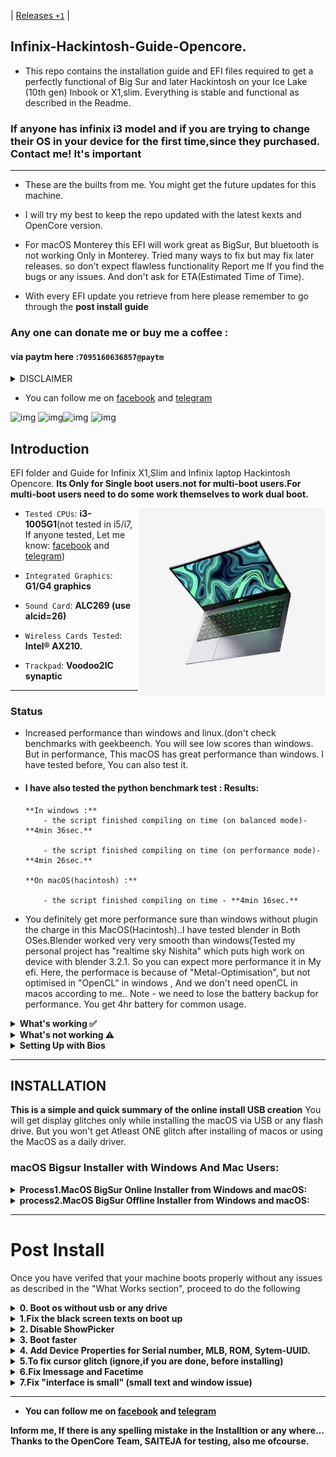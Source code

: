 | [Releases `+1`](https://github.com/devboloji/Infinix-Hackintosh-Guide-Opencore/releases) |


## Infinix-Hackintosh-Guide-Opencore.
- This repo contains the installation guide and EFI files required to get a perfectly functional of Big Sur and later Hackintosh on your Ice Lake (10th gen) Inbook or X1,slim. Everything is stable and functional as described in the Readme.

### If anyone has infinix i3 model and if you are trying to change their OS in your device for the first time,since they purchased. Contact me! It's important 

<hr>

- These are the builts from me.  You might get the future updates for this machine.

 - I will try my best to keep the repo updated with the latest kexts and OpenCore version.
 - For macOS Monterey this EFI will work great as BigSur, But bluetooth is not working Only in Monterey. Tried many ways to fix but may fix later releases. so don't expect flawless functionality
Report me If you find the bugs or any issues. And don't ask for ETA(Estimated Time of Time).
- With every EFI update you retrieve from here please remember to go through the **post install guide**

### Any one can donate me or buy me a coffee :
#### via paytm here :`7095160636857@paytm`
 <details><summary>DISCLAIMER</summary>
 
|                          Disclaimer                               |
|-------------------------------------------------------------------|
|Read the entire README before you start.                           |
|I am not responsible for any damages you may cause.                |
|- Should you find an error or improve anything,whether in the config or in the documentation,please consider opening an issue or pull request.|    

 </details>
 
- You can follow me on [facebook](https://www.facebook.com/sai.dev.92317) and [telegram](https://t.me/Pappusaidev)


![img](https://img.shields.io/badge/Release%20Update-July-red) ![img](https://img.shields.io/badge/macOS%20Support-Monterey--11.6.7-blue)![img](https://img.shields.io/badge/macOS%20Support-BigSur-blue) ![img](https://img.shields.io/badge/OpenCore%20Version-0.8.2-red)

## Introduction

EFI folder and Guide for Infinix X1,Slim and Infinix laptop Hackintosh Opencore.
**Its Only for Single boot users.not for multi-boot users.For multi-boot users need to do some work themselves to work dual boot.**

<img align="right" src="images/infinix laptop image.jpeg" alt="infinx inbook series laptop image" width="300">

- `Tested CPUs`: **i3-1005G1**(not tested in i5/i7, If anyone tested, Let me know: [facebook](https://www.facebook.com/sai.dev.92317) and [telegram](https://t.me/Pappusaidev))

- `Integrated Graphics`: **G1/G4 graphics**

- `Sound Card`: **ALC269 (use alcid=26)**

- `Wireless Cards Tested`: **Intel® AX210.**

- `Trackpad`: **Voodoo2IC synaptic**

<hr>

### Status

- Increased performance than windows and linux.(don't check benchmarks with geekbeench. You will see low scores than windows. But in performance, This macOS has great performance than windows. I have tested before, You can also test it.
- #### I have also tested the python benchmark test : Results:  
      **In windows :**
          - the script finished compiling on time (on balanced mode)- **4min 36sec.**

          - the script finished compiling on time (on performance mode)- **4min 26sec.**

      **On macOS(hacintosh) :**
         
          - the script finished compiling on time - **4min 16sec.**

- You definitely get more performance sure than windows without plugin the charge in this MacOS(Hacintosh)..I have tested blender in Both OSes.Blender worked very very smooth than windows(Tested my personal project has "realtime sky Nishita" which puts high work on device with blender 3.2.1.  So you can expect more performance it in My efi. Here, the performace is because of "Metal-Optimisation", but not optimised in "OpenCL" in windows , And we don't need openCL in macos according to me..
 Note - we need to lose the battery backup for performance. You get 4hr battery for common usage.
<details>
 <summary><strong> What's working ✅ </strong></summary>
 </br>
 
- [x] Wifi
- [x] iMessage, FaceTime, App Store, iTunes Store `Please generate your own SMBIOS`read my [post install](https://github.com/devboloji/Infinix-Hackintosh-Opencore-Guide#post-install) which is below the installation.
- [x] Bluetooth (Bluetooth Headphones working, also bluetooth file transfer works)
- [x] OnBoard Audio(Input/ Output)
- [x] USB ports
- [x] Wired headphones
- [x] You will get upto 3 1/2 hours to 4 hours battery backup for streaming 1080p-youtube and for coding without any pause.You may get more than me.
- [x] Trackpad 
- [x] brightness keys(To increase(+ve) -> `Pause`key) & (To decrease(-ve) -> `Scr Lk` key)
- [x] Wake / Shutdown
- [x] Short sleep. (If you make sleep for long hours, The laptop shutdowns. To boot up your device you need to plug in the charge like macbook to wake. But you can make sleep to for 1 to 3 hours(but you will lose 2 to 3 percentage for every hour when  you put your device into sleep.) 
This is due to continuous fan spinning when sleep. Anyone is welcomed to fix these issues. First contact me to do that
- Everything (Much More).

</details>
<details>
 <summary><strong>What's not working ⚠️</strong></summary>
 </br>
 
* Long Sleep(Using Long sleep, fans still spins and causes battery drain)(Donot use any hibernate app in macos) Any one is welcomed to fix this issue, contact me.
* Hdmi slot.
* Don't expect too much battery in this Hackintosh like windows.
</details>

<details>
 <summary><strong> Setting Up with Bios</strong></summary>
  Note:Most of these options may not be present in your firmware, we recommend matching up as closely as possible but don't be too concerned if many of these options are not available in your BIOS
 <details>
<summary><strong>Disable:</strong></summary>
 
- Fast Boot
- disable wake on wlan and bluetooth (which causes sleep issues)
- Disable windows bit-lock encryption (ignore, if you don't lock it)
- Secure Boot
- Serial/COM Port
- Parallel Port(if you have)
- VT-d (can be enabled if you set DisableIoMapper to YES)
- CSM
- Thunderbolt(For initial install, as Thunderbolt can cause issues if not setup correctly)
- Intel Platform Trust (if you don't see in bios, leave it)
- CFG Lock (MSR 0xE2 write protection)(This must be off, if you can't find the option then enable AppleXcpmCfgLock under Kernel -> Quirks. Your hack will not boot with CFG-Lock enabled)
 </details>
<details>
 <summary><strong>Enable:</strong></summary>
 
- VT-x
- Above 4G decoding(if you don't see in bios, leave it)
- Hyper-Threading
- Execute Disable Bit
- EHCI/XHCI Hand-off
- OS type: Windows 8.1/10 UEFI Mode
- DVMT Pre-Allocated(iGPU Memory): 256MB or MAX
- Set` DVMT Total Gfx Memory` setting to `Max`
- Set `DVMT PPre-Allocated` Setting to `160M` or to `max`
- SATA Mode: AHCI
- Every setting is not Available so check your self
- Intel Virtualization Technology.
</details>
</details>

 <hr>
 

## INSTALLATION
**This is a simple and quick summary of the online install USB creation**
You will get display glitches only while installing the macOS via USB or any flash drive. But you won't get Atleast ONE glitch after installing of macos or using the MacOS as a daily driver.
 ### macOS Bigsur Installer with Windows And Mac Users:
<details>
 <summary><strong>Process1.MacOS BigSur Online Installer from Windows and macOS:</strong></summary>
 
- **`For Windows users`**
1. Download [rufus](https://rufus.ie/en/)
2. Select the desired flash drive or Sdcard you would like to put the installer on under the device option
3. Open rufus and Select `non-bootable` as the `boot selection` (REQUIRED)
4. Select `FAT-32` or `Large FAT-32` as the partition scheme. Hit start(by doing this the sdcard formats so you will lose the all the data in sdcard).
5. If in windows,Open up the usb partition in file explorer and delete all the files created by rufus manually.
- **`For mac users`**
1. Launch `Disk Utility`
2. `Select View` > `Show all devices` at the top left
3. Select your flash drive (root usb device)and format it as `MS-DOS (FAT)` or `FAT-32`
4.change `guid patition table`-> `Master Boot Record Partiton`.
5.hit start(by doing this the sdcard formats so you will lose the all the data in sdcard).

6. Then ........
7. Now, Install Python from Microsoft store or Download manually for MAC and Windows users here -> [python](https://www.python.org/downloads/) (Make sure you select add python x.x to path to environmet variables for windows users.)
8. Download and extract the [OpenCore Package](https://github.com/acidanthera/OpenCorePkg/releases) (Release version is fine).
9.Select the "macrecovery" folder in the "opencorepkg" folder at `/Utilities/macrecovery/`
10.Copy the path of the "macrecovery" folder in file manager or finder.
11.Fire up command prompt or Terminal and type `cd` and hit spacebar and paste the path of the macrecovery folder.
12.For BigSur  -Run the command: `macrecovery.py -b Mac-42FD25EABCABB274 -m 00000000000000000 download`
- For Monterey -Run the command: `macrecovery.py -b Mac-E43C1C25D4880AD6 -m 00000000000000000 download`

13. This will download some files in the macrecovery folder but we only need "BaseSystem.dmg" and "BaseSystem.chunklist" (takes approx. 600mb to 800mb internet)for Downloading the Macos installer.
14.Create a folder in USB or pendrive or flash drive named `com.apple.recovery.boot`.
15. Paste both of those files in the `com.apple.recovery.boot` folder in your flash drive partiton or sdcard or pendrive.
16. Download the latest EFI created [here](https://github.com/devboloji/Infinix-Hackintosh-Guide-Opencore/releases)
17. Copy the folder named `EFI` and paste it in your USB partiton.
#### Note: If you need to edit Config.plist, don't Clover configurator because its opencore. Use OpenCore configurator , use PlistEdit pro, PropperTree, or Xcode.
#### You will get display glitches only while installing the macOS via USB or any flash drive. But you won't get Atleast ONE glitch after installing of macos or using the MacOS as a daily driver.

`Note: Make sure to apply the correct bios settings before continuing (provided above)`

18. Restart your laptop and hit `Delete`button continuously until you go to bios settings.
19. Select your flash drive as temporary boot option in boot menu.
20. Now in the OpenCore menu select the name of your USB partiton.
21. Great! Now install and set up macOS Big Sur as usual(This process will be required 14gb internet to download full Macos bigsur).
22. the system reboots for once or twice so, when rebooting choose the usb everytime until you see your Macos Partition name in boot menu.
23. After booting into OS, You need to downlaod opencore configurator and mount the system drive, Then paste the efi to the mounted efi from the USB or drive. then reboot and remove usb.

 </details>
 <details>
  <summary><strong>process2.MacOS BigSur Offline Installer from Windows and macOS:</strong></summary>
 
- 1.Search and Download Olarila BigSur or Monterey .raw from [Here](https://www.olarila.com/topic/6278-hackintosh-and-macintosh-olarila-vanilla-images-macos/)the latest version of bigsur is 11.6.7 and for Monterey is 12.3.1
- 2.Download etcher from [here](https://www.balena.io/etcher/)
- 3.Make Usb bootable (Flash the Sdcard) using Etcher and olarila bigsur.
- 4.mount the efi of Sdcard or bootable drive.You can watch about mounting the efi in windows[Youtube](https://www.youtube.com/watch?v=-XwKjS6hbwQ) just watch how to select the olarila image from the website and mounting the efi 
- For mac users use Opencore Configurator.app official [here](https://mackie100projects.altervista.org/download-opencore-configurator/)
- 5.Delete the default EFI folder which is in bootable usb
- 6.and paste the Efi to USB. Download Efi [here](https://github.com/devboloji/Infinix-Hackintosh-Guide-Opencore)

#### Note: If you need to edit Config.plist, don't Clover configurator because its opencore. Use OpenCore configurator , use PlistEdit pro, PropperTree, or Xcode.
#### You will get display glitches only while installing the macOS via USB or any flash drive. But you won't get Atleast ONE glitch after installing of macos or using the MacOS as a daily driver.

- 7.Restart your laptop and hit `Delete`button continuously until you go to bios settings.
- 8.Select your sd card or flash drive as temporary boot option in boot menu.
- 9.Now in the OpenCore menu select the name of your USB partiton
- install.Enjoy!!!!
- 10.After booting into OS, You need to downlaod opencore configurator and mount the system drive, Then paste the efi to the mounted efi from the USB or drive. then reboot and remove usb.

</details>
<hr>

# Post Install
Once you have verifed that your machine boots properly without any issues as described in the "What Works section", proceed to do the following

<details><summary><strong>0. Boot os without usb or any drive</strong></summary>
 
After booting into OS, You need to downlaod opencore configurator and mount the system drive, Then paste the efi to the mounted efi from the USB or drive. then reboot and remove usb.
</details>

<details><summary><strong>1.Fix the black screen texts on boot up</strong></summary>

( Enabling Verbose mode)A real hackintosh User uses this. To enable it, In Config.plist, navigate to NVRAM -> Add -> `7C436110-AB2A-4BBB-A880-FE41995C9F82` -> `boot-args` and give a single space and add the `-v` argument.
 </details>

<details><summary><strong> 2. Disable ShowPicker</strong></summary>
 
In the Config.plist, You can disable the boot picker screen so that you boot straight to th Apple logo by setting under `Misc` -> `Boot` -> `ShowPicker` False (NO)
Note: you can still see the boot picker with ShowPicker set to no/false by spamming Esc before the apple logo is displayed during boot.
</details>

<details><summary><strong>3. Boot faster</strong></summary>
You can Disable IntelBluetoothFirmware.kext & IntelBluetoothInjector.kext to be able to Boot faster those kexts in config.plist for BigSur.
For Monterey, Disable IntelBluetoothFirmware.kext & Bluetool fixup.kext to be able to Boot faster those kexts in config.plist
This is not done by default to bluetooth working.

***For those on macOS Monterey do not enable IntelBluetoothInjector kext because the system will not boot***
</details>  

<details><summary><strong> 4. Add Device Properties for Serial number, MLB, ROM, Sytem-UUID.</strong></summary>
 
Use `MacBookAir9,1` SMBios. Recommended : opencore configurator, Go to the  `PlatformInfo >SMBios`Tick the "Add to the section to config file" in `SMBIOS` and `DATAHUB -GENERIC- PLATFORMNVRAM` and continue your Adding your SMBIOS.
Follow this [Opencore guide](https://dortania.github.io/OpenCore-Post-Install/universal/iservices.html#generate-a-new-serial) to set up serial number and the accompanying info to get iServices.
 </details>
 
<details><summary><strong> 5.To fix cursor glitch (ignore,if you are done, before installing)</strong></summary>
 
Goto Bios Settings -> `Chipset Section -> System Agent (SA) Configuration -> Graphics Configuration`

Set` DVMT Total Gfx Memory` setting to `Max`
Set `DVMT PPre-Allocated` Setting to `160M` or to `max`
</details>
<details><summary><strong>6.Fix Imessage and Facetime</strong></summary>
 
If you are new to the apple account or if you are using apple account for the first time in hackintosh, You need to use the apple account for one month and use icloud. Even though, the imessages or factime don't work..
The thing is "Use it" for a month or more and automatically after some days, Magically facetime and imessages workss...Tada...
 </details>
 
 <details><summary><strong> 7.Fix "interface is small" (small text and window issue)</string></summary>
 
- To fix, use [one key high dpi](https://github.com/xzhih/one-key-hidpi) here and run `hidpi.command` in the folder and choose `(1) Enable HIDPI` by typing `1` -> Then choose `Macbook` -> choose  `(2) 1920x1080 Display (use 1424x802, fix underscaled after sleep)` -> Reboot your device.
 
-  After rebooting, go to `system Preferences` -> `Display` -> choose `Scaled` and select what you like.
  </details>
  
<hr>

- You can follow me on [facebook](https://www.facebook.com/sai.dev.92317) and [telegram](https://t.me/Pappusaidev)

 Inform me, If there is any spelling mistake in the Installtion or any where...                                                                      
Thanks to the OpenCore Team, SAITEJA for testing, also me ofcourse.

